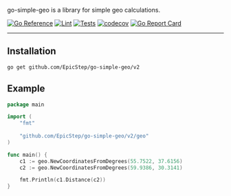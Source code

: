 go-simple-geo is a library for simple geo calculations.

[![Go Reference](https://pkg.go.dev/badge/github.com/EpicStep/go-simple-geo.svg)](https://pkg.go.dev/github.com/EpicStep/go-simple-geo/v2)
[![Lint](https://github.com/EpicStep/go-simple-geo/actions/workflows/lint.yml/badge.svg)](https://github.com/EpicStep/go-simple-geo/actions/workflows/lint.yml)
[![Tests](https://github.com/EpicStep/go-simple-geo/actions/workflows/go.yml/badge.svg)](https://github.com/EpicStep/go-simple-geo/actions/workflows/go.yml)
[![codecov](https://codecov.io/gh/EpicStep/go-simple-geo/branch/master/graph/badge.svg?token=UE3A8O81TA)](https://codecov.io/gh/EpicStep/go-simple-geo)
[![Go Report Card](https://goreportcard.com/badge/github.com/EpicStep/go-simple-geo)](https://goreportcard.com/report/github.com/EpicStep/go-simple-geo)

----

## Installation
```bash
go get github.com/EpicStep/go-simple-geo/v2
```

## Example

```go
package main

import (
	"fmt"
	
	"github.com/EpicStep/go-simple-geo/v2/geo"
)

func main() {
	c1 := geo.NewCoordinatesFromDegrees(55.7522, 37.6156)
	c2 := geo.NewCoordinatesFromDegrees(59.9386, 30.3141)

	fmt.Println(c1.Distance(c2))
}
```
